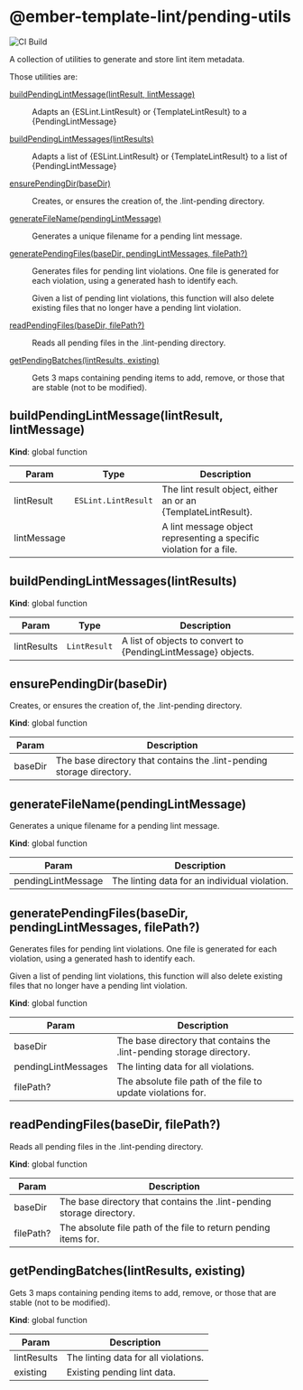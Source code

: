 # @ember-template-lint/pending-utils

![CI Build](https://github.com/ember-template-lint/ember-template-lint-pending-utils/workflows/CI%20Build/badge.svg)

A collection of utilities to generate and store lint item metadata.

Those utilities are:

<dl>
<dt><a href="#buildPendingLintMessage">buildPendingLintMessage(lintResult, lintMessage)</a></dt>
<dd><p>Adapts an {ESLint.LintResult} or {TemplateLintResult} to a {PendingLintMessage}</p>
</dd>
<dt><a href="#buildPendingLintMessages">buildPendingLintMessages(lintResults)</a></dt>
<dd><p>Adapts a list of {ESLint.LintResult} or {TemplateLintResult} to a list of {PendingLintMessage}</p>
</dd>
<dt><a href="#ensurePendingDir">ensurePendingDir(baseDir)</a></dt>
<dd><p>Creates, or ensures the creation of, the .lint-pending directory.</p>
</dd>
<dt><a href="#generateFileName">generateFileName(pendingLintMessage)</a></dt>
<dd><p>Generates a unique filename for a pending lint message.</p>
</dd>
<dt><a href="#generatePendingFiles">generatePendingFiles(baseDir, pendingLintMessages, filePath?)</a></dt>
<dd><p>Generates files for pending lint violations. One file is generated for each violation, using a generated
hash to identify each.</p>
<p>Given a list of pending lint violations, this function will also delete existing files that no longer
have a pending lint violation.</p>
</dd>
<dt><a href="#readPendingFiles">readPendingFiles(baseDir, filePath?)</a></dt>
<dd><p>Reads all pending files in the .lint-pending directory.</p>
</dd>
<dt><a href="#getPendingBatches">getPendingBatches(lintResults, existing)</a></dt>
<dd><p>Gets 3 maps containing pending items to add, remove, or those that are stable (not to be modified).</p>
</dd>
</dl>

<a name="buildPendingLintMessage"></a>

## buildPendingLintMessage(lintResult, lintMessage)

**Kind**: global function

| Param       | Type                           | Description                                                         |
| ----------- | ------------------------------ | ------------------------------------------------------------------- |
| lintResult  | <code>ESLint.LintResult</code> | The lint result object, either an or an {TemplateLintResult}.       |
| lintMessage |                                | A lint message object representing a specific violation for a file. |

<a name="buildPendingLintMessages"></a>

## buildPendingLintMessages(lintResults)

**Kind**: global function

| Param       | Type                    | Description                                                   |
| ----------- | ----------------------- | ------------------------------------------------------------- |
| lintResults | <code>LintResult</code> | A list of objects to convert to {PendingLintMessage} objects. |

<a name="ensurePendingDir"></a>

## ensurePendingDir(baseDir)

Creates, or ensures the creation of, the .lint-pending directory.

**Kind**: global function

| Param   | Description                                                           |
| ------- | --------------------------------------------------------------------- |
| baseDir | The base directory that contains the .lint-pending storage directory. |

<a name="generateFileName"></a>

## generateFileName(pendingLintMessage)

Generates a unique filename for a pending lint message.

**Kind**: global function

| Param              | Description                                   |
| ------------------ | --------------------------------------------- |
| pendingLintMessage | The linting data for an individual violation. |

<a name="generatePendingFiles"></a>

## generatePendingFiles(baseDir, pendingLintMessages, filePath?)

Generates files for pending lint violations. One file is generated for each violation, using a generated
hash to identify each.

Given a list of pending lint violations, this function will also delete existing files that no longer
have a pending lint violation.

**Kind**: global function

| Param               | Description                                                           |
| ------------------- | --------------------------------------------------------------------- |
| baseDir             | The base directory that contains the .lint-pending storage directory. |
| pendingLintMessages | The linting data for all violations.                                  |
| filePath?           | The absolute file path of the file to update violations for.          |

<a name="readPendingFiles"></a>

## readPendingFiles(baseDir, filePath?)

Reads all pending files in the .lint-pending directory.

**Kind**: global function

| Param     | Description                                                           |
| --------- | --------------------------------------------------------------------- |
| baseDir   | The base directory that contains the .lint-pending storage directory. |
| filePath? | The absolute file path of the file to return pending items for.       |

<a name="getPendingBatches"></a>

## getPendingBatches(lintResults, existing)

Gets 3 maps containing pending items to add, remove, or those that are stable (not to be modified).

**Kind**: global function

| Param       | Description                          |
| ----------- | ------------------------------------ |
| lintResults | The linting data for all violations. |
| existing    | Existing pending lint data.          |
